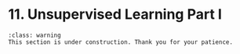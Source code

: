 # 11. Unsupervised Learning Part I

```{admonition} Coming soon
:class: warning
This section is under construction. Thank you for your patience.
```